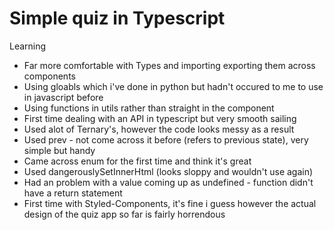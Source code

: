 # Simple quiz in Typescript 

Learning

- Far more comfortable with Types and importing exporting them across components 
- Using gloabls which i've done in python but hadn't occured to me to use in javascript before
- Using functions in utils rather than straight in the component
- First time dealing with an API in typescript but very smooth sailing
- Used alot of Ternary's, however the code looks messy as a result 
- Used prev - not come across it before (refers to previous state), very simple but handy 
- Came across enum for the first time and think it's great 
- Used dangerouslySetInnerHtml (looks sloppy and wouldn't use again)
- Had an problem with a value coming up as undefined - function didn't have a return statement 
- First time with Styled-Components, it's fine i guess however the actual design of the quiz app so far is fairly horrendous 
